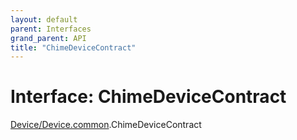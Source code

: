```yaml
---
layout: default
parent: Interfaces
grand_parent: API
title: "ChimeDeviceContract"
---
```


# Interface: ChimeDeviceContract

[Device/Device.common](../modules/device_device_common.md).ChimeDeviceContract
